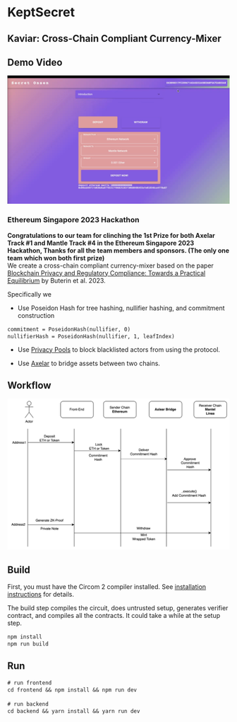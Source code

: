 # KeptSecret

## Kaviar: Cross-Chain Compliant Currency-Mixer

## Demo Video


[![Kaviar](./video/page.png)](https://youtu.be/2emMlyGkbdo)


### Ethereum Singapore 2023 Hackathon
**Congratulations to our team for clinching the 1st Prize for both Axelar Track #1 and Mantle Track #4 in the Ethereum Singapore 2023 Hackathon, Thanks for all the team members and sponsors. (The only one team which won both first prize)**  
We create a cross-chain compliant currency-mixer based on the paper [Blockchain Privacy and Regulatory Compliance: Towards a Practical Equilibrium](https://papers.ssrn.com/sol3/papers.cfm?abstract_id=4563364) by Buterin et al. 2023.

Specifically we

- Use Poseidon Hash for tree hashing, nullifier hashing, and commitment construction

```
commitment = PoseidonHash(nullifier, 0)
nullifierHash = PoseidonHash(nullifier, 1, leafIndex)
```

- Use [Privacy Pools](https://github.com/ameensol/privacy-pools) to block blacklisted actors from using the protocol.

- Use [Axelar](https://github.com/axelarnetwork/axelar-core) to bridge assets between two chains.

## Workflow
[![Kaviar](./video/workflow.png)]()
## Build

First, you must have the Circom 2 compiler installed. See [installation
instructions](https://docs.circom.io/getting-started/installation/) for details.

The build step compiles the circuit, does untrusted setup, generates verifier contract, and compiles all the contracts. It could take a while at the setup step.

```
npm install
npm run build
```

## Run
```
# run frontend
cd frontend && npm install && npm run dev

# run backend
cd backend && yarn install && yarn run dev
```
